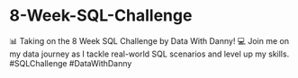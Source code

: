 # 8-Week-SQL-Challenge
📊 Taking on the 8 Week SQL Challenge by Data With Danny! 💻 Join me on my data journey as I tackle real-world SQL scenarios and level up my skills. #SQLChallenge #DataWithDanny
